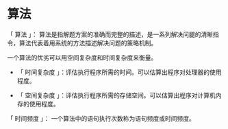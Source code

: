# 算法
「 算法 」： 算法是指解题方案的准确而完整的描述，是一系列解决问腿的清晰指令，算法代表着用系统的方法描述解决问题的策略机制。

一个算法的优劣可以用空间复杂度和时间复杂度来衡量。

* 「 时间复杂度 」：评估执行程序所需的时间。可以估算出程序对处理器的使用程度。

* 「 空间复杂度 」：评估执行程序所需的存储空间。可以估算出程序对计算机内存的使用程度。

「 时间频度 」： 一个算法中的语句执行次数称为语句频度或时间频度。
